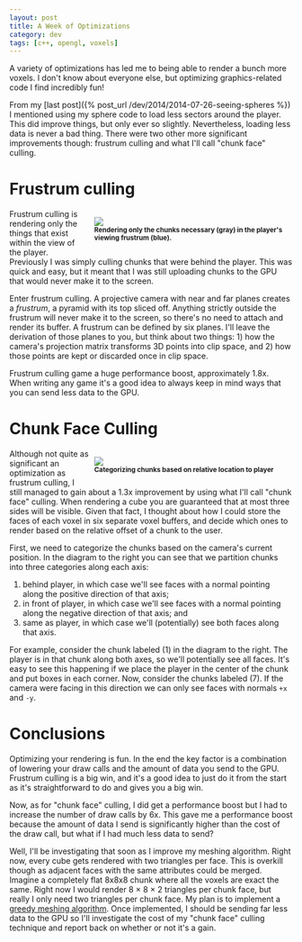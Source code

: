 ```yaml
---
layout: post
title: A Week of Optimizations
category: dev
tags: [c++, opengl, voxels]
---
```


A variety of optimizations has led me to being able to render a bunch more
voxels. I don't know about everyone else, but optimizing graphics-related code
I find incredibly fun!

<!-- more -->

From my [last post]({% post_url /dev/2014/2014-07-26-seeing-spheres %}) I
mentioned using my sphere code to load less sectors around the player. This did
improve things, but only ever so slightly. Nevertheless, loading less data is
never a bad thing.  There were two other more significant improvements though:
frustrum culling and what I'll call "chunk face" culling.

# Frustrum culling

<p style="float: right; margin-left: 10px; width: 353px; line-height: 100%;">
	<img src="https://docs.google.com/drawings/d/1XlMlgGT2NN3MeqEwtCmVlJ6QLqGyOuQ6t1hne5_WJo4/pub?w=353&amp;h=294">
	<br/>
	<strong><small>Rendering only the chunks necessary (gray) in the player's viewing frustrum (blue).</small></strong>
</p>

Frustrum culling is rendering only the things that exist within the view of the
player. Previously I was simply culling chunks that were behind the player.
This was quick and easy, but it meant that I was still uploading chunks to the
GPU that would never make it to the screen.

Enter frustrum culling. A projective camera with near and far planes creates a
<em>frustrum</em>, a pyramid with its top sliced off. Anything strictly outside
the frustrum will never make it to the screen, so there's no need to attach and
render its buffer. A frustrum can be defined by six planes. I'll leave the
derivation of those planes to you, but think about two things: 1) how the
camera's projection matrix transforms 3D points into clip space, and 2) how
those points are kept or discarded once in clip space.

Frustrum culling game a huge performance boost, approximately 1.8x. When
writing any game it's a good idea to always keep in mind ways that you can send
less data to the GPU.

# Chunk Face Culling

<p style="float: right; margin-left: 10px; width: 353px; line-height: 100%;">
	<img src="https://docs.google.com/drawings/d/1-ZTXzb6-gV5Kw30Ka50QQZm1_0wI0tvAnZil9yzgGu4/pub?w=353&amp;h=294">
	<br/>
	<strong><small>Categorizing chunks based on relative location to player</small></strong>
</p>

Although not quite as significant an optimization as frustrum culling, I still
managed to gain about a 1.3x improvement by using what I'll call "chunk face"
culling. When rendering a cube you are guaranteed that at most three sides will
be visible. Given that fact, I thought about how I could store the faces of
each voxel in six separate voxel buffers, and decide which ones to render based
on the relative offset of a chunk to the user.

First, we need to categorize the chunks based on the camera's current position.
In the diagram to the right you can see that we partition chunks into three
categories along each axis:

  1. behind player, in which case we'll see faces with a normal pointing along
	 the positive direction of that axis;
  2. in front of player, in which case we'll see faces with a normal pointing
	 along the negative direction of that axis; and
  3. same as player, in which case we'll (potentially) see both faces along
	 that axis.

For example, consider the chunk labeled (1) in the diagram to the right. The
player is in that chunk along both axes, so we'll potentially see all faces.
It's easy to see this happening if we place the player in the center of the
chunk and put boxes in each corner. Now, consider the chunks labeled (7). If
the camera were facing in this direction we can only see faces with normals
`+x` and `-y`.

# Conclusions

Optimizing your rendering is fun. In the end the key factor is a combination of
lowering your draw calls and the amount of data you send to the GPU. Frustrum
culling is a big win, and it's a good idea to just do it from the start as it's
straightforward to do and gives you a big win.

Now, as for "chunk face" culling, I did get a performance boost but I had to
increase the number of draw calls by 6x. This gave me a performance boost
because the amount of data I send is significantly higher than the cost of the
draw call, but what if I had much less data to send?

Well, I'll be investigating that soon as I improve my meshing algorithm. Right
now, every cube gets rendered with two triangles per face. This is overkill
though as adjacent faces with the same attributes could be merged. Imagine a
completely flat 8x8x8 chunk where all the voxels are exact the same. Right now
I would render 8 &times; 8 &times; 2 triangles per chunk face, but really I
only need two triangles per chunk face. My plan is to implement a [greedy
meshing algorithm](//http://0fps.net/2012/06/30/meshing-in-a-minecraft-game/).
Once implemented, I should be sending far less data to the GPU so I'll
investigate the cost of my "chunk face" culling technique and report back on
whether or not it's a gain.
